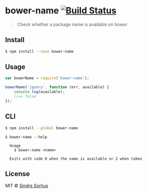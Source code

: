 # bower-name [![Build Status](https://travis-ci.org/sindresorhus/bower-name.svg?branch=master)](https://travis-ci.org/sindresorhus/bower-name)

> Check whether a package name is available on bower


## Install

```sh
$ npm install --save bower-name
```


## Usage

```js
var bowerName = require('bower-name');

bowerName('jquery', function (err, available) {
	console.log(available);
	//=> false
});
```


## CLI

```sh
$ npm install --global bower-name
```

```
$ bower-name --help

  Usage
    $ bower-name <name>

  Exits with code 0 when the name is available or 2 when taken
```


## License

MIT © [Sindre Sorhus](http://sindresorhus.com)
